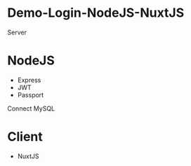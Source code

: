 # Demo-Login-NodeJS-NuxtJS

Server

# NodeJS
- Express
- JWT
- Passport

Connect MySQL


# Client
- NuxtJS

